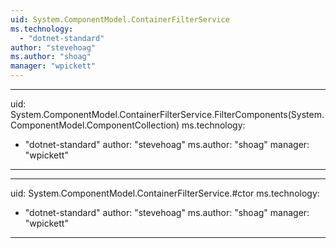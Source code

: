 ```yaml
---
uid: System.ComponentModel.ContainerFilterService
ms.technology: 
  - "dotnet-standard"
author: "stevehoag"
ms.author: "shoag"
manager: "wpickett"
---
```


---
uid: System.ComponentModel.ContainerFilterService.FilterComponents(System.ComponentModel.ComponentCollection)
ms.technology: 
  - "dotnet-standard"
author: "stevehoag"
ms.author: "shoag"
manager: "wpickett"
---

---
uid: System.ComponentModel.ContainerFilterService.#ctor
ms.technology: 
  - "dotnet-standard"
author: "stevehoag"
ms.author: "shoag"
manager: "wpickett"
---
